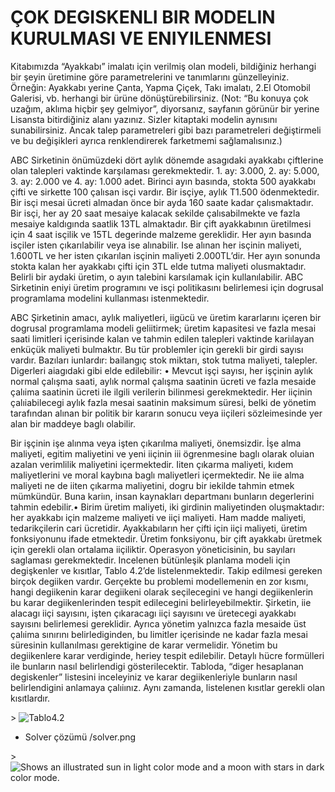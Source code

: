 # ÇOK DEGISKENLI BIR MODELIN KURULMASI VE ENIYILENMESI

Kitabımızda “Ayakkabı” imalatı için verilmiş olan modeli, bildiğiniz herhangi bir şeyin üretimine göre parametrelerini ve tanımlarını günzelleyiniz. Örneğin: Ayakkabı yerine Çanta, Yapma Çiçek, Takı imalatı, 2.El Otomobil Galerisi, vb. herhangi bir ürüne dönüştürebilirsiniz.  (Not: “Bu konuya çok uzağım, aklıma hiçbir şey gelmiyor”, diyorsanız, sayfanın görünür bir yerine Lisansta bitirdiğiniz alanı yazınız. Sizler kitaptaki modelin aynısını sunabilirsiniz. Ancak talep parametreleri gibi bazı parametreleri değiştirmeli ve bu değişikleri ayrıca renklendirerek farketmemi sağlamalısınız.)

ABC Sirketinin önümüzdeki dört aylık dönemde asagıdaki ayakkabı çiftlerine olan talepleri vaktinde karşılaması gerekmektedir. 1. ay: 3.000, 2. ay: 5.000, 3. ay: 2.000 ve 4. ay: 1.000 adet. Birinci ayın basında, stokta 500 ayakkabı çifti ve sirkette 100 çalısan isçi vardır. Bir isçiye, aylık T1.500 ödenmektedir. Bir isçi mesai ücreti almadan önce bir ayda 160 saate kadar çalısmaktadır. Bir isçi, her ay 20 saat mesaiye kalacak sekilde çalısabilmekte ve fazla mesaiye kaldıgında saatlik 13TL almaktadır. Bir çift ayakkabının üretilmesi için 4 saat isçilik ve 15TL degerinde malzeme gereklidir. Her ayın basında isçiler isten çıkarılabilir veya ise alınabilir. Ise alınan her isçinin maliyeti, 1.600TL ve her isten çıkarılan isçinin maliyeti 2.000TL’dir. Her ayın sonunda stokta kalan her ayakkabı çifti için 3TL elde tutma maliyeti olusmaktadır. Belirli bir aydaki üretim, o ayın talebini karsılamak için kullanılabilir. ABC Sirketinin eniyi üretim programını ve isçi politikasını belirlemesi için dogrusal programlama modelini kullanması istenmektedir.

ABC Şirketinin amacı, aylık maliyetleri, iigücü ve üretim kararlarını içeren bir dogrusal programlama modeli geliitirmek; üretim kapasitesi ve fazla mesai saati limitleri içerisinde kalan ve tahmin edilen talepleri vaktinde kariılayan enküçük maliyeti bulmaktır. Bu tür problemler için gerekli bir girdi sayısı vardır. Bazıları iunlardır: bailangıç stok miktarı, stok tutma maliyeti, talepler. Digerleri aiagıdaki gibi elde edilebilir: • Mevcut işçi sayısı, her işçinin aylık normal çalışma saati, aylık normal çalışma saatinin ücreti ve fazla mesaide çalıima saatinin ücreti ile ilgili verilerin bilinmesi gerekmektedir. Her iiçinin çalıiabilecegi aylık fazla mesai saatinin maksimum süresi, belki de yönetim tarafından alınan bir politik bir kararın sonucu veya iiçileri sözleimesinde yer alan bir maddeye baglı olabilir.

Bir işçinin işe alınma veya işten çıkarılma maliyeti, önemsizdir. İşe alma maliyeti, egitim maliyetini ve yeni iiçinin iii ögrenmesine baglı olarak oluian azalan verimlilik maliyetini içermektedir. Iiten çıkarma maliyeti, kıdem maliyetlerini ve moral kaybına baglı maliyetleri içermektedir. Ne iie alma maliyeti ne de iiten çıkarma maliyetini, dogru bir iekilde tahmin etmek mümkündür. Buna kariın, insan kaynakları departmanı bunların degerlerini tahmin edebilir.• Birim üretim maliyeti, iki girdinin maliyetinden oluşmaktadır: her ayakkabı için malzeme maliyeti ve iiçi maliyeti. Ham madde maliyeti, tedarikçilerin cari ücretidir. Ayakkabıların her çifti için iiçi maliyeti, üretim fonksiyonunu ifade etmektedir. Üretim fonksiyonu, bir çift ayakkabı üretmek için gerekli olan ortalama iiçiliktir. Operasyon yöneticisinin, bu sayıları saglaması gerekmektedir.
Incelenen bütünleşik planlama modeli için degişkenler ve kısıtlar, Tablo 4.2’de listelenmektedir. Takip edilmesi gereken birçok degiiken vardır. Gerçekte bu problemi modellemenin en zor kısmı, hangi degiikenin karar degiikeni olarak seçilecegini ve hangi degiikenlerin bu karar degiikenlerinden tespit edilecegini belirleyebilmektir. Şirketin, iie alacagı iiçi sayısını, işten çıkaracagı iiçi sayısını ve üretecegi ayakkabı sayısını belirlemesi gereklidir. Ayrıca yönetim yalnızca fazla mesaide üst çalıima sınırını belirlediginden, bu limitler içerisinde ne kadar fazla mesai süresinin kullanılması gerektigine de karar vermelidir. Yönetim bu degiikenlere karar verdiginde, heriey tespit edilebilir. Detaylı hücre formülleri ile bunların nasıl belirlendigi gösterilecektir. Tabloda, “diger hesaplanan degiskenler” listesini inceleyiniz ve karar degiikenleriyle bunların nasıl belirlendigini anlamaya çalıiınız. Aynı zamanda, listelenen kısıtlar gerekli olan kısıtlardır.

<picture>
  <source media="(prefers-color-scheme: dark)" srcset="/tablo4.2.png">>
  <img alt="Tablo4.2" src="/tablo4.2.png">
</picture>

* Solver çözümü 
/solver.png

<picture>
  <source media="(prefers-color-scheme: dark)" srcset="/solver.png">>
  <img alt="Shows an illustrated sun in light color mode and a moon with stars in dark color mode." src="/solver.png">
</picture>